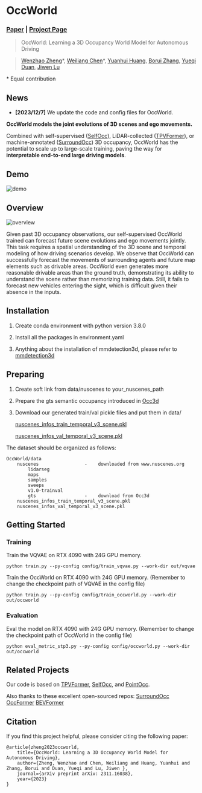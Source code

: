 # OccWorld
### [Paper](https://arxiv.org/pdf/2311.16038) | [Project Page](https://wzzheng.net/OccWorld/) 

> OccWorld: Learning a 3D Occupancy World Model for Autonomous Driving

> [Wenzhao Zheng](https://wzzheng.net/)\*, [Weiliang Chen](https://github.com/chen-wl20)\*, [Yuanhui Huang](https://scholar.google.com/citations?hl=zh-CN&user=LKVgsk4AAAAJ), [Borui Zhang](https://boruizhang.site/), [Yueqi Duan](https://duanyueqi.github.io/), [Jiwen Lu](http://ivg.au.tsinghua.edu.cn/Jiwen_Lu/)

\* Equal contribution

## News

- **[2023/12/7]** We update the code and config files for OccWorld. 

**OccWorld models the joint evolutions of 3D scenes and ego movements.**

Combined with self-supervised ([SelfOcc](https://github.com/huang-yh/SelfOcc)), LiDAR-collected ([TPVFormer](https://github.com/wzzheng/TPVFormer)), or machine-annotated ([SurroundOcc](https://github.com/weiyithu/SurroundOcc))  3D occupancy, OccWorld has the potential to scale up to large-scale training, paving the way for **interpretable end-to-end large driving models**.

## Demo

![demo](./assets/demo.gif)

## Overview

![overview](./assets/overview.png)

Given past 3D occupancy observations, our self-supervised OccWorld trained can forecast future scene evolutions and ego movements jointly. This task requires a spatial understanding of the 3D scene and temporal modeling of how driving scenarios develop. We observe that OccWorld can successfully forecast the movements of surrounding agents and future map elements such as drivable areas. OccWorld even generates more reasonable drivable areas than the ground truth, demonstrating its ability to understand the scene rather than memorizing training data. Still, it fails to forecast new vehicles entering the sight, which is difficult given their absence in the inputs. 


## Installation
1. Create conda environment with python version 3.8.0

2. Install all the packages in environment.yaml

3. Anything about the installation of mmdetection3d, please refer to [mmdetection3d](https://mmdetection3d.readthedocs.io/en/latest/getting_started.html#installation)

## Preparing
1. Create soft link from data/nuscenes to your_nuscenes_path

2. Prepare the gts semantic occupancy introduced in [Occ3d](https://github.com/Tsinghua-MARS-Lab/Occ3D)

3. Download our generated train/val pickle files and put them in data/

    [nuscenes_infos_train_temporal_v3_scene.pkl](https://cloud.tsinghua.edu.cn/d/9e231ed16e4a4caca3bd/)

    [nuscenes_infos_val_temporal_v3_scene.pkl](https://cloud.tsinghua.edu.cn/d/9e231ed16e4a4caca3bd/)

  The dataset should be organized as follows:

```
OccWorld/data
    nuscenes                 -    downloaded from www.nuscenes.org
        lidarseg
        maps
        samples
        sweeps
        v1.0-trainval
        gts                  -    download from Occ3d
    nuscenes_infos_train_temporal_v3_scene.pkl
    nuscenes_infos_val_temporal_v3_scene.pkl
```

## Getting Started

### Training
Train the VQVAE on RTX 4090 with 24G GPU memory.
```
python train.py --py-config config/train_vqvae.py --work-dir out/vqvae
```
Train the OccWorld on RTX 4090 with 24G GPU memory. (Remember to change the checkpoint path of VQVAE in the config file)
```
python train.py --py-config config/train_occworld.py --work-dir out/occworld
```
### Evaluation
Eval the model on RTX 4090 with 24G GPU memory. (Remember to change the checkpoint path of OccWorld in the config file)
```
python eval_metric_stp3.py --py-config config/occworld.py --work-dir out/occworld
```
## Related Projects

Our code is based on [TPVFormer](https://github.com/wzzheng/TPVFormer), [SelfOcc](https://github.com/huang-yh/SelfOcc), and [PointOcc](https://github.com/wzzheng/PointOcc). 

Also thanks to these excellent open-sourced repos:
[SurroundOcc](https://github.com/weiyithu/SurroundOcc) 
[OccFormer](https://github.com/zhangyp15/OccFormer)
[BEVFormer](https://github.com/fundamentalvision/BEVFormer)

## Citation

If you find this project helpful, please consider citing the following paper:
```
@article{zheng2023occworld,
    title={OccWorld: Learning a 3D Occupancy World Model for Autonomous Driving},
    author={Zheng, Wenzhao and Chen, Weiliang and Huang, Yuanhui and Zhang, Borui and Duan, Yueqi and Lu, Jiwen },
    journal={arXiv preprint arXiv: 2311.16038},
    year={2023}
}
```
